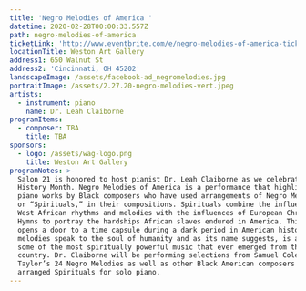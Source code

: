```yaml
---
title: 'Negro Melodies of America '
datetime: 2020-02-28T00:00:33.557Z
path: negro-melodies-of-america
ticketLink: 'http://www.eventbrite.com/e/negro-melodies-of-america-tickets-70347245505'
locationTitle: Weston Art Gallery
address1: 650 Walnut St
address2: 'Cincinnati, OH 45202'
landscapeImage: /assets/facebook-ad_negromelodies.jpg
portraitImage: /assets/2.27.20-negro-melodies-vert.jpeg
artists:
  - instrument: piano
    name: Dr. Leah Claiborne
programItems:
  - composer: TBA
    title: TBA
sponsors:
  - logo: /assets/wag-logo.png
    title: Weston Art Gallery
programNotes: >-
  Salon 21 is honored to host pianist Dr. Leah Claiborne as we celebrate Black
  History Month. Negro Melodies of America is a performance that highlights
  piano works by Black composers who have used arrangements of Negro Melodies,
  or “Spirituals,” in their compositions. Spirituals combine the influences of
  West African rhythms and melodies with the influences of European Christian
  Hymns to portray the hardships African slaves endured in America. This genre
  opens a door to a time capsule during a dark period in American history. These
  melodies speak to the soul of humanity and as its name suggests, is arguably
  some of the most spiritually powerful music that ever emerged from this
  country. Dr. Claiborne will be performing selections from Samuel Coleridge
  Taylor’s 24 Negro Melodies as well as other Black American composers who have
  arranged Spirituals for solo piano.
---
```


